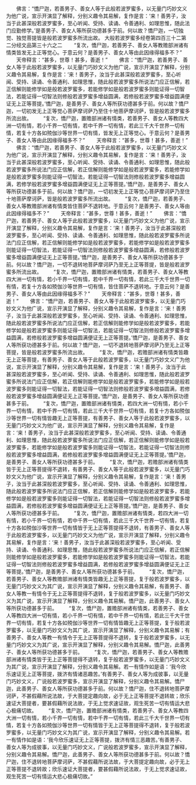 <!-- { "loadSidebar": true } -->
　　佛言：“憍尸迦，若善男子、善女人等于此般若波罗蜜多，以无量门巧妙文义为他广说，宣示开演显了解释，分别义趣令其易解，复作是言：‘来！善男子，汝当于此甚深般若波罗蜜多，至心听闻、受持、读诵、令善通利、如理思惟，随此法门应勤修学。’是善男子、善女人等所获功德甚多于前。何以故？憍尸迦，一切独觉、独觉菩提皆是般若波罗蜜多所流出故。
大般若波罗蜜多经卷第四百三十二第二分经文品第三十六之二
　　“复次，憍尸迦，若善男子、善女人等教赡部洲诸有情类皆发无上正等觉心。于意云何？是善男子、善女人等由此因缘得福多不？”
　　天帝释言：“甚多，世尊！甚多，善逝！”
　　佛言：“憍尸迦，若善男子、善女人等于此般若波罗蜜多，以无量门巧妙文义为他广说，宣示开演显了解释，分别义趣令其易解，复作是言：‘来！善男子，汝当于此甚深般若波罗蜜多，至心听闻、受持、读诵、令善通利、如理思惟，随此般若波罗蜜多所说法门应正信解，若正信解则能修学如是般若波罗蜜多，若能修学如是般若波罗蜜多则能证得一切智法，若能证得一切智法则修般若波罗蜜多增益圆满，若修般若波罗蜜多增益圆满便证无上正等菩提。’憍尸迦，是善男子、善女人等所获功德甚多于前。何以故？憍尸迦，一切初发无上正等觉心菩萨摩诃萨乃至住十地菩萨摩诃萨，皆是般若波罗蜜多所流出故。
　　“复次，憍尸迦，置赡部洲诸有情类，若善男子、善女人等教四大洲一切有情，若小千界一切有情，若中千界一切有情，若此三千大千世界一切有情，若复十方各如殑伽沙等世界一切有情，皆发无上正等觉心。于意云何？是善男子、善女人等由此因缘得福多不？”
　　天帝释言：“甚多，世尊！甚多，善逝！”
　　佛言：“憍尸迦，若善男子、善女人等于此般若波罗蜜多，以无量门巧妙文义为他广说，宣示开演显了解释，分别义趣令其易解，复作是言：‘来！善男子，汝当于此甚深般若波罗蜜多，至心听闻、受持、读诵、令善通利、如理思惟，随此般若波罗蜜多所说法门应正信解，若正信解则能修学如是般若波罗蜜多，若能修学如是般若波罗蜜多则能证得一切智法，若能证得一切智法则修般若波罗蜜多增益圆满，若修学般若波罗蜜多增益圆满便证无上正等菩提。’憍尸迦，是善男子、善女人等所获功德甚多于前。何以故？憍尸迦，一切初发无上正等觉心菩萨摩诃萨乃至住十地菩萨摩诃萨，皆是般若波罗蜜多所流出故。
　　“复次，憍尸迦，若善男子、善女人等教赡部洲诸有情类皆住菩萨不退转地。于意云何？是善男子、善女人等由此因缘得福多不？”
　　天帝释言：“甚多，世尊！甚多，善逝！”
　　佛言：“憍尸迦，若善男子、善女人等于此般若波罗蜜多，以无量门巧妙文义为他广说，宣示开演显了解释，分别义趣令其易解，复作是言：‘来！善男子，汝当于此甚深般若波罗蜜多，至心听闻、受持、读诵、令善通利、如理思惟，随此般若波罗蜜多所说法门应正信解，若正信解则能修学如是般若波罗蜜多，若能修学如是般若波罗蜜多则能证得一切智法，若能证得一切智法则修般若波罗蜜多增益圆满，若修般若波罗蜜多增益圆满便证无上正等菩提。’憍尸迦，是善男子、善女人等所获功德甚多于前。何以故？憍尸迦，一切不退转地菩萨摩诃萨乃至无上正等菩提，皆是般若波罗蜜多所流出故。
　　“复次，憍尸迦，置赡部洲诸有情类，若善男子、善女人等教四大洲一切有情，若小千界一切有情，若中千界一切有情，若此三千大千世界一切有情，若复十方各如殑伽沙等世界一切有情，皆住菩萨不退转地。于意云何？是善男子、善女人等由此因缘得福多不？”
　　天帝释言：“甚多，世尊！甚多，善逝！”
　　佛言：“憍尸迦，若善男子、善女人等于此般若波罗蜜多，以无量门巧妙文义为他广说，宣示开演显了解释，分别义趣令其易解，复作是言：‘来！善男子，汝当于此甚深般若波罗蜜多，至心听闻、受持、读诵、令善通利、如理思惟，随此般若波罗蜜多所说法门应正信解，若正信解则能修学如是般若波罗蜜多，若能修学如是般若波罗蜜多则能证得一切智法，若能证得一切智法则修般若波罗蜜多增益圆满，若修般若波罗蜜多增益圆满便证无上正等菩提。’憍尸迦，是善男子、善女人等所获功德甚多于前。何以故？憍尸迦，一切不退转地菩萨摩诃萨乃至无上正等菩提，皆是般若波罗蜜多所流出故。
　　“复次，憍尸迦，若赡部洲诸有情类皆趣无上正等菩提，有善男子、善女人等于此般若波罗蜜多，以无量门巧妙文义广为他说，宣示开演显了解释，分别义趣令其易解，复作是言：‘来！善男子，汝当于此甚深般若波罗蜜多，至心听闻、受持、读诵、令善通利、如理思惟，随此般若波罗蜜多所说法门应正信解，若正信解则能修学如是般若波罗蜜多，若能修学如是般若波罗蜜多则能证得一切智法，若能证得一切智法则修般若波罗蜜多增益圆满，若修般若波罗蜜多增益圆满便证无上正等菩提。’憍尸迦，是善男子、善女人等所获功德甚多于前。
　　“复次，憍尸迦，置赡部洲诸有情类，若四大洲一切有情，若小千界一切有情，若中千界一切有情，若此三千大千世界一切有情，若复十方各如殑伽沙等世界一切有情皆趣无上正等菩提，有善男子、善女人等于此般若波罗蜜多，以无量门巧妙文义为他广说，宣示开演显了解释，分别义趣令其易解，复作是言：‘来！善男子，汝当于此甚深般若波罗蜜多，至心听闻、受持、读诵、令善通利、如理思惟，随此般若波罗蜜多所说法门应正信解，若正信解则能修学如是般若波罗蜜多，若能修学如是般若波罗蜜多则能证得一切智法，若能证得一切智法则修般若波罗蜜多增益圆满，若修般若波罗蜜多增益圆满便证无上正等菩提。’憍尸迦，是善男子、善女人等所获功德甚多于前。
　　“复次，憍尸迦，若赡部洲诸有情类皆于无上正等菩提得不退转，有善男子、善女人等于此般若波罗蜜多，以无量门巧妙文义为他广说，宣示开演显了解释，分别义趣令其易解，复作是言：‘来！善男子，汝当于此甚深般若波罗蜜多，至心听闻、受持、读诵、令善通利、如理思惟，随此般若波罗蜜多所说法门应正信解，若正信解则能修学如是般若波罗蜜多，若能修学如是般若波罗蜜多则能证得一切智法，若能证得一切智法则修般若波罗蜜多增益圆满，若修般若波罗蜜多增益圆满便证无上正等菩提。’憍尸迦，是善男子、善女人等所获功德甚多于前。
　　“复次，憍尸迦，置赡部洲诸有情类，若四大洲一切有情，若小千界一切有情，若中千界一切有情，若此三千大千世界一切有情，若复十方各如殑伽沙等世界一切有情皆于无上正等菩提得不退转，有善男子、善女人等于此般若波罗蜜多，以无量门巧妙文义为他广说，宣示开演显了解释，分别义趣令其易解，复作是言：‘来！善男子，汝当于此甚深般若波罗蜜多，至心听闻、受持、读诵、令善通利、如理思惟，随此般若波罗蜜多所说法门应正信解，若正信解则能修学如是般若波罗蜜多，若能修学如是般若波罗蜜多则能证得一切智法，若能证得一切智法则修般若波罗蜜多增益圆满，若修般若波罗蜜多增益圆满便证无上正等菩提。’憍尸迦，是善男子、善女人等所获功德甚多于前。
　　“复次，憍尸迦，若善男子、善女人等教赡部洲诸有情类皆趣无上正等菩提，复于般若波罗蜜多，以无量门巧妙文义为其广说，宣示开演显了解释，分别义趣令其易解，有善男子、善女人等教一有情令于无上正等菩提得不退转，复于般若波罗蜜多，以无量门巧妙文义为其广说，宣示开演显了解释，分别义趣令其易解。憍尸迦，此善男子、善女人等所获功德甚多于前。
　　“复次，憍尸迦，置赡部洲诸有情类，若善男子、善女人等教四大洲一切有情，若小千界一切有情，若中千界一切有情，若此三千大千世界一切有情，若复十方各如殑伽沙等世界一切有情皆趣无上正等菩提，复于般若波罗蜜多，以无量门巧妙文义为其广说，宣示开演显了解释，分别义趣令其易解；有善男子、善女人等教一有情令于无上正等菩提得不退转，复于般若波罗蜜多，以无量门巧妙文义为其广说，宣示开演显了解释，分别义趣令其易解。憍尸迦，此善男子、善女人等所获功德甚多于前。
　　“复次，憍尸迦，若善男子、善女人等教赡部洲诸有情类皆于无上正等菩提得不退转，复于般若波罗蜜多，以无量门巧妙文义为其广说，宣示开演显了解释，分别义趣令其易解。若一有情作如是语：‘我今欣乐速证无上正等菩提，拨济有情诸恶趣苦。’有善男子、善女人等为成彼事，以无量门巧妙文义，广说般若波罗蜜多，宣示开演显了解释，分别义趣令其易解。憍尸迦，此善男子、善女人等所获功德甚多于前。何以故？憍尸迦，住不退转地菩萨摩诃萨，不甚假藉所说法故，于大菩提定趣向故，必于无上正等菩提不退转故；欣乐速证大菩提者，要甚假藉所说法故，于无上觉求速证故，观生死苦一切有情运大悲心极痛切故。
　　“复次，憍尸迦，置赡部洲诸有情类，若善男子、善女人等教四大洲一切有情，若小千界一切有情，若中千界一切有情，若此三千大千世界一切有情，若复十方各如殑伽沙等世界一切有情皆于无上正等菩提得不退转，复于般若波罗蜜多，以无量门巧妙文义为其广说，宣示开演显了解释，分别义趣令其易解。若一有情作如是语：‘我今欣乐速证无上正等菩提，拨济有情三恶趣苦。’有善男子、善女人等为成彼事，以无量门巧妙文义，广说般若波罗蜜多，宣示开演显了解释，分别义趣令其易解。憍尸迦，此善男子、善女人等所获功德甚多于前。何以故？憍尸迦，住不退转地菩萨摩诃萨，不甚假藉所说法故，于大菩提定趣向故，必于无上正等菩提不退转故；欣乐速证大菩提者，要甚假藉所说法故，于无上觉求速证故，观生死苦一切有情运大悲心极痛切故。”

